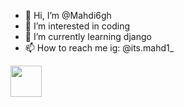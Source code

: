 - 👋 Hi, I’m @Mahdi6gh
- 👀 I’m interested in coding
- 🌱 I’m currently learning django
- 📫 How to reach me ig: @its.mahd1_
<a href="https://www.instagram.com/its.mahd1_">
  <img height="50" src="https://user-images.githubusercontent.com/46517096/166974368-9798f39f-1f46-499c-b14e-81f0a3f83a06.png"/>
</a>
<!---
Mahdi6gh/Mahdi6gh is a ✨ special ✨ repository because its `README.md` (this file) appears on your GitHub profile.
You can click the Preview link to take a look at your changes.
--->
